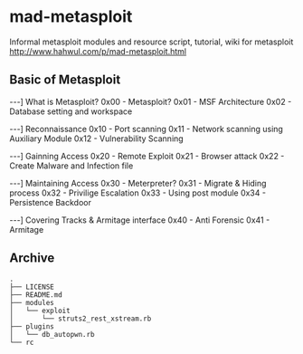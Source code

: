# mad-metasploit
Informal metasploit modules and resource script, tutorial, wiki for metasploit
http://www.hahwul.com/p/mad-metasploit.html

## Basic of Metasploit
 ---] What is Metasploit?
0x00 - Metasploit?
0x01 - MSF Architecture
0x02 - Database setting and workspace

 ---] Reconnaissance
0x10 - Port scanning
0x11 - Network scanning using Auxiliary Module
0x12 - Vulnerability Scanning

 ---] Gainning Access
0x20 - Remote Exploit
0x21 - Browser attack
0x22 - Create Malware and Infection file

 ---] Maintaining Access
0x30 - Meterpreter?
0x31 - Migrate & Hiding process
0x32 - Privilige Escalation
0x33 - Using post module
0x34 - Persistence Backdoor

 ---] Covering Tracks & Armitage interface
0x40 - Anti Forensic
0x41 - Armitage

## Archive
    .
    ├── LICENSE
    ├── README.md
    ├── modules
    │   └── exploit
    │       └── struts2_rest_xstream.rb
    ├── plugins
    │   └── db_autopwn.rb
    └── rc
<br>
